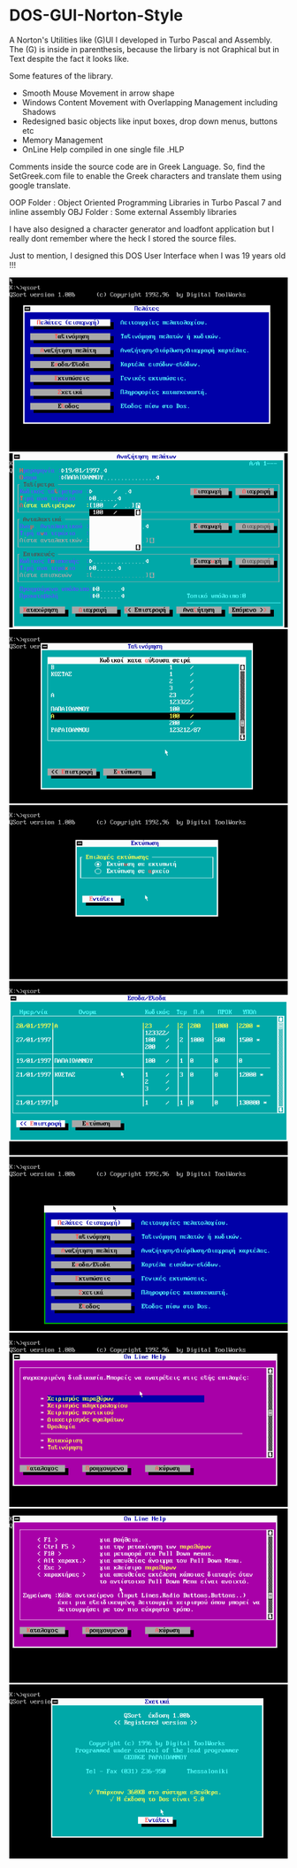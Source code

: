 # DOS-GUI-Norton-Style
A Norton's Utilities like (G)UI I developed in Turbo Pascal and Assembly. The (G) is inside in parenthesis, because the lirbary is not Graphical but in Text despite the fact it looks like.

Some features of the library.

- Smooth Mouse Movement in arrow shape
- Windows Content Movement with Overlapping Management including Shadows
- Redesigned basic objects like input boxes, drop down menus, buttons etc
- Memory Management
- OnLine Help compiled in one single file .HLP 

Comments inside the source code are in Greek Language. So, find the SetGreek.com file to enable the Greek characters and translate them using google translate.

OOP Folder : Object Oriented Programming Libraries in Turbo Pascal 7 and inline assembly
OBJ Folder : Some external Assembly libraries

I have also designed a character generator and loadfont application but I really dont remember where the heck I stored the source files.

Just to mention, I designed this DOS User Interface when I was 19 years old !!!


![QSort 1](/images/qsort_000.png)
![QSort 2](/images/qsort_001.png)
![QSort 3](/images/qsort_002.png)
![QSort 4](/images/qsort_003.png)
![QSort 5](/images/qsort_004.png)
![QSort 6](/images/qsort_005.png)
![QSort 7](/images/qsort_006.png)
![QSort 8](/images/qsort_007.png)
![QSort 9](/images/qsort_008.png)
